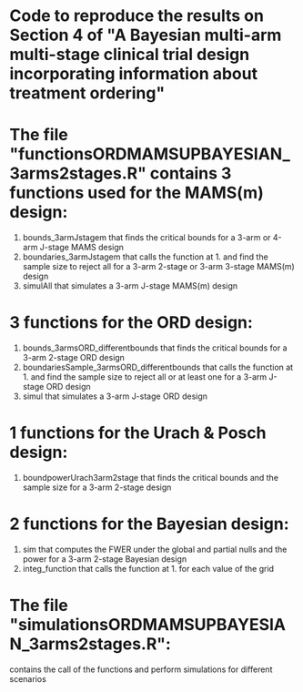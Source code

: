 # Code to reproduce the results on Section 4 of "A Bayesian multi-arm multi-stage clinical trial design incorporating information about treatment ordering"

# The file "functionsORDMAMSUPBAYESIAN_3arms2stages.R" contains 3 functions used for the MAMS(m) design:
1. bounds_3armJstagem that finds the critical bounds for a 3-arm or 4-arm J-stage MAMS design
2. boundaries_3armJstagem that calls the function at 1. and find the sample size to reject all for a 3-arm 2-stage or 3-arm 3-stage MAMS(m) design
3. simulAll that simulates a 3-arm J-stage MAMS(m) design

# 3 functions for the ORD design:
1. bounds_3armsORD_differentbounds that finds the critical bounds for a 3-arm 2-stage ORD design
2. boundariesSample_3armsORD_differentbounds that calls the function at 1. and find the sample size to reject all or at least one for a 3-arm J-stage ORD design
3. simul that simulates a 3-arm J-stage ORD design

# 1 functions for the Urach & Posch design:
1. boundpowerUrach3arm2stage that finds the critical bounds and the sample size for a 3-arm 2-stage design

# 2 functions for the Bayesian design:
1. sim that computes the FWER under the global and partial nulls and the power for a 3-arm 2-stage Bayesian design
2. integ_function that calls the function at 1. for each value of the grid

# The file "simulationsORDMAMSUPBAYESIAN_3arms2stages.R":
contains the call of the functions and perform simulations for different scenarios

